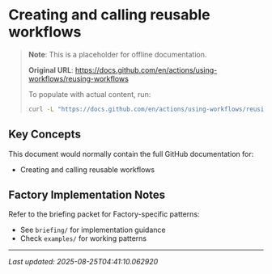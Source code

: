 # Creating and calling reusable workflows

> **Note**: This is a placeholder for offline documentation.
> 
> **Original URL**: https://docs.github.com/en/actions/using-workflows/reusing-workflows
> 
> To populate with actual content, run:
> ```bash
> curl -L "https://docs.github.com/en/actions/using-workflows/reusing-workflows" > vendor/docs/reusable-workflows.html
> ```

## Key Concepts

This document would normally contain the full GitHub documentation for:
- Creating and calling reusable workflows

## Factory Implementation Notes

Refer to the briefing packet for Factory-specific patterns:
- See `briefing/` for implementation guidance
- Check `examples/` for working patterns

---
*Last updated: 2025-08-25T04:41:10.062920*
